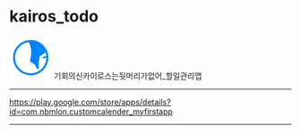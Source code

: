 # kairos_todo

<div>
  <img src="https://github.com/nbmLon99/kairos_todo/blob/main/app/src/main/kairos_icon-playstore.png" width=15% height=15%> 
   기회의신카이로스는뒷머리가없어_할일관리앱 

</div>
 
 
 ---
 
   <https://play.google.com/store/apps/details?id=com.nbmlon.customcalender_myfirstapp>
   
---

